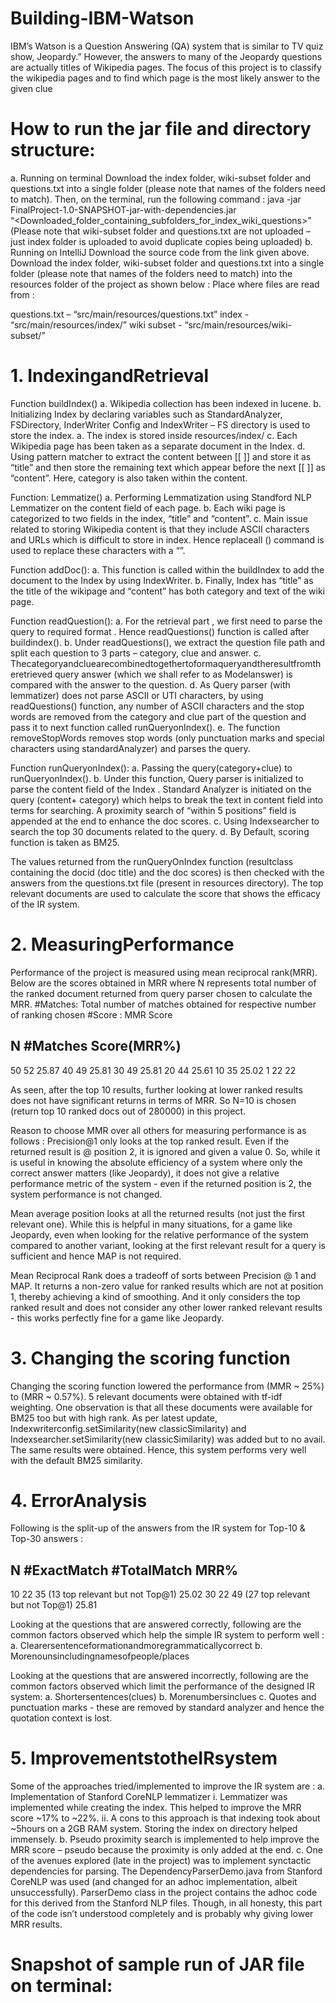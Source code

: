 # Building-IBM-Watson
IBM’s Watson is a Question Answering (QA) system that is similar to TV quiz show, Jeopardy.” However, the answers to many of the Jeopardy questions are actually titles of Wikipedia pages. The focus of this project is to classify the wikipedia pages and to find which page is the most likely answer to the given clue

# How to run the jar file and directory structure:
a. Running on terminal
Download the index folder, wiki-subset folder and questions.txt into a single folder (please note that names of the folders need to match). Then, on the terminal, run the following command :
java -jar FinalProject-1.0-SNAPSHOT-jar-with-dependencies.jar “<Downloaded_folder_containing_subfolders_for_index_wiki_questions>”
(Please note that wiki-subset folder and questions.txt are not uploaded – just index folder is uploaded to avoid duplicate copies being uploaded)
b. Running on IntelliJ
Download the source code from the link given above. Download the index folder, wiki-subset folder and questions.txt into a single folder (please note that names of the folders need to match) into the resources folder of the project as shown below :
Place where files are read from :


questions.txt – “src/main/resources/questions.txt”
index - “src/main/resources/index/”
wiki subset - “src/main/resources/wiki-subset/”

# 1. IndexingandRetrieval

Function buildIndex()
a. Wikipedia collection has been indexed in lucene.
b. Initializing Index by declaring variables such as StandardAnalyzer, FSDirectory, InderWriter
Config and IndexWriter – FS directory is used to store the index.
a. The index is stored inside resources/index/
c. Each Wikipedia page has been taken as a separate document in the Index.
d. Using pattern matcher to extract the content between [[ ]] and store it as “title” and then store the remaining text which appear before the next [[ ]] as “content”. Here, category is also taken within the content.

Function: Lemmatize()
a. Performing Lemmatization using Standford NLP Lemmatizer on the content field of each
page.
b. Each wiki page is categorized to two fields in the index, “title” and “content”.
c. Main issue related to storing Wikipedia content is that they include ASCII characters and URLs
which is difficult to store in index. Hence replaceall () command is used to replace these characters with a “”.

Function addDoc():
a. This function is called within the buildIndex to add the document to the Index by using
IndexWriter.
b. Finally, Index has “title” as the title of the wikipage and “content” has both category and text
of the wiki page.

Function readQuestion():
a. For the retrieval part , we first need to parse the query to required format . Hence
readQuestions() function is called after buildindex().
b. Under readQuestions(), we extract the question file path and split each question to 3 parts –
category, clue and answer.
c. Thecategoryandcluearecombinedtogethertoformaqueryandtheresultfromtheretrieved
query answer (which we shall refer to as Modelanswer) is compared with the answer to the
question.
d. As Query parser (with lemmatizer) does not parse ASCII or UTI characters, by using
readQuestions() function, any number of ASCII characters and the stop words are removed from the category and clue part of the question and pass it to next function called runQueryonIndex().
e. The function removeStopWords removes stop words (only punctuation marks and special characters using standardAnalyzer) and parses the query.

Function runQueryonIndex():
a. Passing the query(category+clue) to runQueryonIndex().
b. Under this function, Query parser is initialized to parse the content field of the Index .
Standard Analyzer is initiated on the query (content+ category) which helps to break the text in content field into terms for searching. A proximity search of “within 5 positions” field is appended at the end to enhance the doc scores.
c. Using Indexsearcher to search the top 30 documents related to the query.
d. By Default, scoring function is taken as BM25.

The values returned from the runQueryOnIndex function (resultclass containing the docid (doc title) and the doc scores) is then checked with the answers from the questions.txt file (present in resources directory). The top relevant documents are used to calculate the score that shows the efficacy of the IR system.

# 2. MeasuringPerformance
Performance of the project is measured using mean reciprocal rank(MRR).
Below are the scores obtained in MRR where N represents total number of the ranked document returned from query parser chosen to calculate the MRR.
#Matches: Total number of matches obtained for respective number of ranking chosen
#Score : MMR Score

   N  #Matches  Score(MRR%)
  ---------------------------
  50      52        25.87
  40      49        25.81
  30      49        25.81
  20      44        25.61
  10      35        25.02
  1       22        22

As seen, after the top 10 results, further looking at lower ranked results does not have significant returns in terms of MRR. So N=10 is chosen (return top 10 ranked docs out of 280000) in this project.

Reason to choose MMR over all others for measuring performance is as follows :
Precision@1 only looks at the top ranked result. Even if the returned result is @ position 2, it is ignored and given a value 0. So, while it is useful in knowing the absolute efficiency of a system where only the correct answer matters (like Jeopardy), it does not give a relative performance metric of the system - even if the returned position is 2, the system performance is not changed.

Mean average position looks at all the returned results (not just the first relevant one). While this is helpful in many situations, for a game like Jeopardy, even when looking for the relative performance of the system compared to another variant, looking at the first relevant result for a query is sufficient and hence MAP is not required.

Mean Reciprocal Rank does a tradeoff of sorts between Precision @ 1 and MAP.
It returns a non-zero value for ranked results which are not at position 1, thereby achieving a kind of smoothing. And it only considers the top ranked result and does not consider any other lower ranked relevant results - this works perfectly fine for a game like Jeopardy.

# 3. Changing the scoring function

Changing the scoring function lowered the performance from (MMR ~ 25%) to (MRR ~ 0.57%). 5 relevant documents were obtained with tf-idf weighting. One observation is that all these documents were available for BM25 too but with high rank. As per latest update, Indexwriterconfig.setSimilarity(new classicSimilarity) and Indexsearcher.setSimilarity(new classicSimilarity) was added but to no avail. The same results were obtained. Hence, this system performs very well with the default BM25 similarity.

# 4. ErrorAnalysis

Following is the split-up of the answers from the IR system for Top-10 & Top-30 answers :

   N   #ExactMatch    #TotalMatch                             MRR%
  --------------------------------------------------------------------
  10       22         35 (13 top relevant but not Top@1)     25.02
  30       22         49 (27 top relevant but not Top@1)     25.81

Looking at the questions that are answered correctly, following are the common factors observed which help the simple IR system to perform well :
a. Clearersentenceformationandmoregrammaticallycorrect
b. Morenounsincludingnamesofpeople/places

Looking at the questions that are answered incorrectly, following are the common factors observed which limit the performance of the designed IR system:
a. Shortersentences(clues)
b. Morenumbersinclues
c. Quotes and punctuation marks - these are removed by standard analyzer
and hence the quotation context is lost.

# 5. ImprovementstotheIRsystem

Some of the approaches tried/implemented to improve the IR system are : a. Implementation of Stanford CoreNLP lemmatizer
i. Lemmatizer was implemented while creating the index. This helped to improve the MRR score ~17% to ~22%.
ii. A cons to this approach is that indexing took about ~5hours on a 2GB RAM system. Storing the index on directory helped immensely.
b. Pseudo proximity search is implemented to help improve the MRR score – pseudo because the proximity is only added at the end.
c. One of the avenues explored (late in the project) was to implement synctactic dependencies for parsing. The DependencyParserDemo.java from Stanford CoreNLP was
used (and changed for an adhoc implementation, albeit unsuccessfully). ParserDemo class in the project contains the adhoc code for this derived from the Stanford NLP files. Though, in all honesty, this part of the code isn’t understood completely and is probably why giving lower MRR results.

# Snapshot of sample run of JAR file on terminal:


   

  
